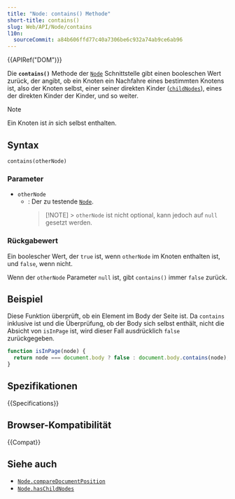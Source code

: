 ```yaml
---
title: "Node: contains() Methode"
short-title: contains()
slug: Web/API/Node/contains
l10n:
  sourceCommit: a84b606ffd77c40a7306be6c932a74ab9ce6ab96
---
```


{{APIRef("DOM")}}

Die **`contains()`** Methode der [`Node`](/de/docs/Web/API/Node) Schnittstelle
gibt einen booleschen Wert zurück, der angibt,
ob ein Knoten ein Nachfahre eines bestimmten Knotens ist, also der Knoten selbst,
einer seiner direkten Kinder ([`childNodes`](/de/docs/Web/API/Node/childNodes)),
eines der direkten Kinder der Kinder, und so weiter.

> [!NOTE]
> Ein Knoten ist _in_ sich selbst enthalten.

## Syntax

```js-nolint
contains(otherNode)
```

### Parameter

- `otherNode`
  - : Der zu testende [`Node`](/de/docs/Web/API/Node).
    > [!NOTE] > `otherNode` ist nicht optional, kann jedoch auf `null` gesetzt werden.

### Rückgabewert

Ein boolescher Wert, der `true` ist, wenn `otherNode` im Knoten enthalten ist,
und `false`, wenn nicht.

Wenn der `otherNode` Parameter `null` ist,
gibt `contains()` immer `false` zurück.

## Beispiel

Diese Funktion überprüft, ob ein Element im Body der Seite ist. Da
`contains` inklusive ist und die Überprüfung, ob der Body sich selbst enthält,
nicht die Absicht von `isInPage` ist, wird dieser Fall ausdrücklich `false`
zurückgegeben.

```js
function isInPage(node) {
  return node === document.body ? false : document.body.contains(node);
}
```

## Spezifikationen

{{Specifications}}

## Browser-Kompatibilität

{{Compat}}

## Siehe auch

- [`Node.compareDocumentPosition`](/de/docs/Web/API/Node/compareDocumentPosition)
- [`Node.hasChildNodes`](/de/docs/Web/API/Node/hasChildNodes)
